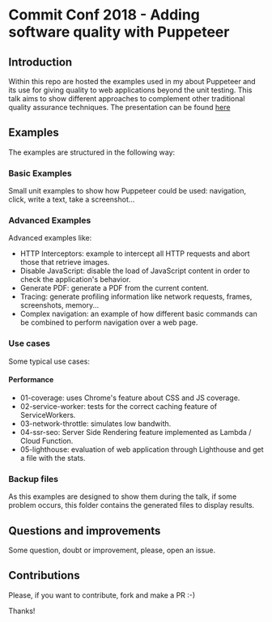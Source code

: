 # Commit Conf 2018 - Adding software quality with Puppeteer

## Introduction
Within this repo are hosted the examples used in my about Puppeteer and its use for giving quality to web applications beyond the unit testing. This talk aims to show different approaches to complement other traditional quality assurance techniques. The presentation can be found [here](https://es.slideshare.net/sema_hkd/commit-conf-2018-testing-qa-y-puppeteer)

## Examples
The examples are structured in the following way:

### Basic Examples
Small unit examples to show how Puppeteer could be used: navigation, click, write a text, take a screenshot...

### Advanced Examples
Advanced examples like:
- HTTP Interceptors: example to intercept all HTTP requests and abort those that retrieve images.
- Disable JavaScript: disable the load of JavaScript content in order to check the application's behavior.
- Generate PDF: generate a PDF from the current content.
- Tracing: generate profiling information like network requests, frames, screenshots, memory...
- Complex navigation: an example of how different basic commands can be combined to perform navigation over a web page.

### Use cases
Some typical use cases:
#### Performance
- 01-coverage: uses Chrome's feature about CSS and JS coverage.
- 02-service-worker: tests for the correct caching feature of ServiceWorkers.
- 03-network-throttle: simulates low bandwith.
- 04-ssr-seo: Server Side Rendering feature implemented as Lambda / Cloud Function.
- 05-lighthouse: evaluation of web application through Lighthouse and get a file with the stats.

### Backup files
As this examples are designed to show them during the talk, if some problem occurs, this folder contains the generated files to display results.

## Questions and improvements
Some question, doubt or improvement, please, open an issue.

## Contributions
Please, if you want to contribute, fork and make a PR :-)

Thanks!
